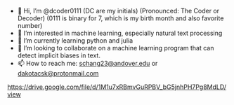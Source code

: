 - 👋 Hi, I’m @dcoder0111 (DC are my initials) (Pronounced: The Coder or Decoder) (0111 is binary for 7, which is my birth month and also favorite number)
- 👀 I’m interested in machine learning, especially natural text processing
- 🌱 I’m currently learning python and julia
- 💞️ I’m looking to collaborate on a machine learning program that can detect implicit biases in text.
- 📫 How to reach me: schang23@andover.edu or dakotacsk@protonmail.com

<!---
dcoder0111/dcoder0111 is a ✨ special ✨ repository because its `README.md` (this file) appears on your GitHub profile.
You can click the Preview link to take a look at your changes.
--->
https://drive.google.com/file/d/1M1u7xRBmvGuRPBV_bG5jnhPH7Pg8MdLD/view


